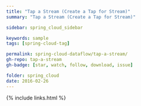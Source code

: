 ```yaml
---
title: "Tap a Stream (Create a Tap for Stream)"
summary: "Tap a Stream (Create a Tap for Stream)"

sidebar: spring_cloud_sidebar

keywords: sample
tags: [spring-cloud-tag]

permalink: spring-cloud-dataflow/tap-a-stream/
gh-repo: tap-a-stream
gh-badge: [star, watch, follow, download, issue]

folder: spring_cloud
date: 2016-02-26
---
```


{% include links.html %}

